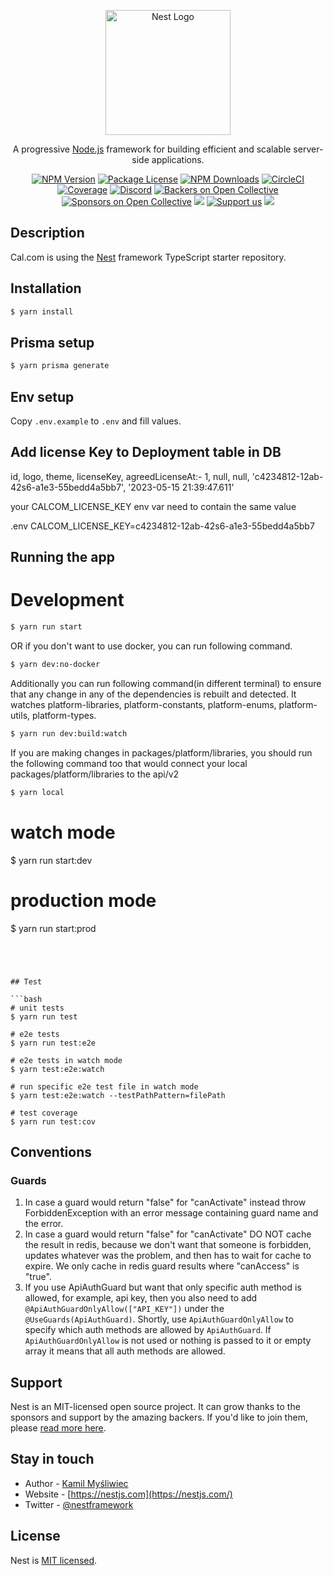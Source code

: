 <p align="center">
  <a href="http://nestjs.com/" target="blank"><img src="https://github.com/user-attachments/assets/ce7c2ecf-6097-469a-8512-c846a9fb665d" height="200" alt="Nest Logo" /></a>
</p>

[circleci-image]: https://img.shields.io/circleci/build/github/nestjs/nest/master?token=abc123def456
[circleci-url]: https://circleci.com/gh/nestjs/nest

  <p align="center">A progressive <a href="http://nodejs.org" target="_blank">Node.js</a> framework for building efficient and scalable server-side applications.</p>
    <p align="center">
<a href="https://www.npmjs.com/~nestjscore" target="_blank"><img src="https://img.shields.io/npm/v/@nestjs/core.svg" alt="NPM Version" /></a>
<a href="https://www.npmjs.com/~nestjscore" target="_blank"><img src="https://img.shields.io/npm/l/@nestjs/core.svg" alt="Package License" /></a>
<a href="https://www.npmjs.com/~nestjscore" target="_blank"><img src="https://img.shields.io/npm/dm/@nestjs/common.svg" alt="NPM Downloads" /></a>
<a href="https://circleci.com/gh/nestjs/nest" target="_blank"><img src="https://img.shields.io/circleci/build/github/nestjs/nest/master" alt="CircleCI" /></a>
<a href="https://coveralls.io/github/nestjs/nest?branch=master" target="_blank"><img src="https://coveralls.io/repos/github/nestjs/nest/badge.svg?branch=master#9" alt="Coverage" /></a>
<a href="https://discord.gg/G7Qnnhy" target="_blank"><img src="https://img.shields.io/badge/discord-online-brightgreen.svg" alt="Discord"/></a>
<a href="https://opencollective.com/nest#backer" target="_blank"><img src="https://opencollective.com/nest/backers/badge.svg" alt="Backers on Open Collective" /></a>
<a href="https://opencollective.com/nest#sponsor" target="_blank"><img src="https://opencollective.com/nest/sponsors/badge.svg" alt="Sponsors on Open Collective" /></a>
  <a href="https://paypal.me/kamilmysliwiec" target="_blank"><img src="https://img.shields.io/badge/Donate-PayPal-ff3f59.svg"/></a>
    <a href="https://opencollective.com/nest#sponsor"  target="_blank"><img src="https://img.shields.io/badge/Support%20us-Open%20Collective-41B883.svg" alt="Support us"></a>
  <a href="https://twitter.com/nestframework" target="_blank"><img src="https://img.shields.io/twitter/follow/nestframework.svg?style=social&label=Follow"></a>
</p>
  <!--[![Backers on Open Collective](https://opencollective.com/nest/backers/badge.svg)](https://opencollective.com/nest#backer)
  [![Sponsors on Open Collective](https://opencollective.com/nest/sponsors/badge.svg)](https://opencollective.com/nest#sponsor)-->

## Description

Cal.com is using the [Nest](https://github.com/nestjs/nest) framework TypeScript starter repository.

## Installation

```bash
$ yarn install
```

## Prisma setup

```bash
$ yarn prisma generate
```

## Env setup

Copy `.env.example` to `.env` and fill values.

## Add license Key to Deployment table in DB

id, logo, theme, licenseKey, agreedLicenseAt:-
1, null, null, 'c4234812-12ab-42s6-a1e3-55bedd4a5bb7', '2023-05-15 21:39:47.611'

your CALCOM_LICENSE_KEY env var need to contain the same value

.env
CALCOM_LICENSE_KEY=c4234812-12ab-42s6-a1e3-55bedd4a5bb7

## Running the app

# Development

```bash
$ yarn run start
```

OR if you don't want to use docker, you can run following command.

```bash
$ yarn dev:no-docker
```

Additionally you can run following command(in different terminal) to ensure that any change in any of the dependencies is rebuilt and detected. It watches platform-libraries, platform-constants, platform-enums, platform-utils, platform-types.

```bash
$ yarn run dev:build:watch
```

If you are making changes in packages/platform/libraries, you should run the following command too that would connect your local packages/platform/libraries to the api/v2

```bash
$ yarn local
```

# watch mode
$ yarn run start:dev

# production mode
$ yarn run start:prod
```




## Test

```bash
# unit tests
$ yarn run test

# e2e tests
$ yarn run test:e2e

# e2e tests in watch mode
$ yarn test:e2e:watch 

# run specific e2e test file in watch mode
$ yarn test:e2e:watch --testPathPattern=filePath

# test coverage
$ yarn run test:cov
```

## Conventions

### Guards
1. In case a guard would return "false" for "canActivate" instead throw ForbiddenException with an error message containing guard name and the error.
2. In case a guard would return "false" for "canActivate" DO NOT cache the result in redis, because we don't want that someone is forbidden, updates whatever was the problem, and then has to wait for cache to expire. We only cache in redis guard results where "canAccess" is "true".
3. If you use ApiAuthGuard but want that only specific auth method is allowed, for example, api key, then you also need to add `@ApiAuthGuardOnlyAllow(["API_KEY"])` under the `@UseGuards(ApiAuthGuard)`. Shortly, use `ApiAuthGuardOnlyAllow` to specify which auth methods are allowed by `ApiAuthGuard`. If `ApiAuthGuardOnlyAllow` is not used or nothing is passed to it or empty array it means that
all auth methods are allowed.

## Support

Nest is an MIT-licensed open source project. It can grow thanks to the sponsors and support by the amazing backers. If you'd like to join them, please [read more here](https://docs.nestjs.com/support).

## Stay in touch

- Author - [Kamil Myśliwiec](https://kamilmysliwiec.com)
- Website - [https://nestjs.com](https://nestjs.com/)
- Twitter - [@nestframework](https://twitter.com/nestframework)

## License

Nest is [MIT licensed](LICENSE).
